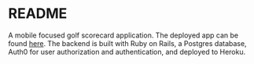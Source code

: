 # README
A mobile focused golf scorecard application. The deployed app can be found [here](https://ez-golf-scorecard.herokuapp.com/). The backend is built with Ruby on Rails, a Postgres database, Auth0 for user authorization and authentication, and deployed to Heroku.

